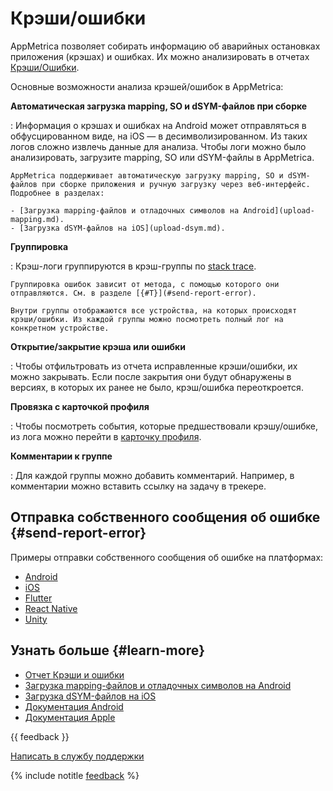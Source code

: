 # Крэши/ошибки

AppMetrica позволяет собирать информацию об аварийных остановках приложения (крэшах) и ошибках. Их можно анализировать в отчетах [Крэши/Ошибки](../mobile-reports/crashes-and-errors.md).

Основные возможности анализа крэшей/ошибок в AppMetrica:

**Автоматическая загрузка mapping, SO и dSYM-файлов при сборке**

:   Информация о крэшах и ошибках на Android может отправляться в обфусцированном виде, на iOS — в десимволизированном. Из таких логов сложно извлечь данные для анализа. Чтобы логи можно было анализировать, загрузите mapping, SO или dSYM-файлы в AppMetrica.

    AppMetrica поддерживает автоматическую загрузку mapping, SO и dSYM-файлов при сборке приложения и ручную загрузку через веб-интерфейс. Подробнее в разделах:

    - [Загрузка mapping-файлов и отладочных символов на Android](upload-mapping.md).
    - [Загрузка dSYM-файлов на iOS](upload-dsym.md).

**Группировка**

:   Крэш-логи группируются в крэш-группы по [stack trace](https://en.wikipedia.org/wiki/Stack_trace).

    Группировка ошибок зависит от метода, с помощью которого они отправляются. См. в разделе [{#T}](#send-report-error).

    Внутри группы отображаются все устройства, на которых происходят крэши/ошибки. Из каждой группы можно посмотреть полный лог на конкретном устройстве.

**Открытие/закрытие крэша или ошибки**

:   Чтобы отфильтровать из отчета исправленные крэши/ошибки, их можно закрывать. Если после закрытия они будут обнаружены в версиях, в которых их ранее не было, крэш/ошибка переоткроется.

**Провязка с карточкой профиля**

:   Чтобы посмотреть события, которые предшествовали крэшу/ошибке, из лога можно перейти в [карточку профиля](../mobile-reports/profile-list.md).

**Комментарии к группе**

:   Для каждой группы можно добавить комментарий. Например, в комментарии можно вставить ссылку на задачу в трекере.

## Отправка собственного сообщения об ошибке {#send-report-error}

Примеры отправки собственного сообщения об ошибке на платформах:

- [Android](../sdk/android/analytics/android-operations.md#send-report-error)
- [iOS](../sdk/ios/analytics/ios-operations.md#send-report-error)
- [Flutter](../sdk/flutter/analytics/flutter-operations.md#send-report-error)  
- [React Native](../sdk/react-native/analytics/react-native-operations.md#send-report-error) 
- [Unity](../sdk/unity/analytics/unity-operations.md#send-report-error)

## Узнать больше {#learn-more}

- [Отчет Крэши и ошибки](../mobile-reports/crashes-and-errors.md)
- [Загрузка mapping-файлов и отладочных символов на Android](upload-mapping.md)
- [Загрузка dSYM-файлов на iOS](upload-dsym.md)
- [Документация Android](https://developer.android.com/topic/performance/vitals/crash)
- [Документация Apple](https://developer.apple.com/library/archive/technotes/tn2151/_index.html)

{{ feedback }}

<a href="../troubleshooting/feedback-new.html">
  <span class="button">Написать в службу поддержки</span>
</a>

{% include notitle [feedback](../_includes/feedback-button.md) %}
